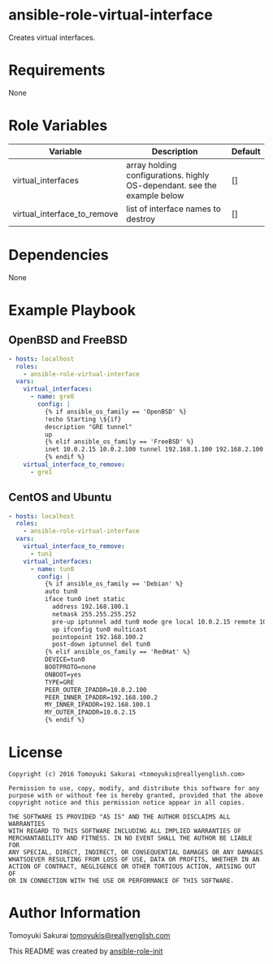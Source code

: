 # ansible-role-virtual-interface

Creates virtual interfaces.

# Requirements

None

# Role Variables

| Variable | Description | Default |
|----------|-------------|---------|
| virtual\_interfaces | array holding configurations. highly OS-dependant. see the example below | [] |
| virtual\_interface\_to\_remove | list of interface names to destroy | [] |

# Dependencies

None

# Example Playbook

## OpenBSD and FreeBSD

```yaml
- hosts: localhost
  roles:
    - ansible-role-virtual-interface
  vars:
    virtual_interfaces:
      - name: gre0
        config: |
          {% if ansible_os_family == 'OpenBSD' %}
          !echo Starting \${if}
          description "GRE tunnel"
          up
          {% elif ansible_os_family == 'FreeBSD' %}
          inet 10.0.2.15 10.0.2.100 tunnel 192.168.1.100 192.168.2.100 grekey MY_GRE_KEY
          {% endif %}
    virtual_interface_to_remove:
      - gre1
```

## CentOS and Ubuntu

```yaml
- hosts: localhost
  roles:
    - ansible-role-virtual-interface
  vars:
    virtual_interface_to_remove:
      - tun1
    virtual_interfaces:
      - name: tun0
        config: |
          {% if ansible_os_family == 'Debian' %}
          auto tun0
          iface tun0 inet static
            address 192.168.100.1
            netmask 255.255.255.252
            pre-up iptunnel add tun0 mode gre local 10.0.2.15 remote 10.0.2.100 ttl 255
            up ifconfig tun0 multicast
            pointopoint 192.168.100.2
            post-down iptunnel del tun0
          {% elif ansible_os_family == 'RedHat' %}
          DEVICE=tun0
          BOOTPROTO=none
          ONBOOT=yes
          TYPE=GRE
          PEER_OUTER_IPADDR=10.0.2.100
          PEER_INNER_IPADDR=192.168.100.2
          MY_INNER_IPADDR=192.168.100.1
          MY_OUTER_IPADDR=10.0.2.15
          {% endif %}
```

# License

```
Copyright (c) 2016 Tomoyuki Sakurai <tomoyukis@reallyenglish.com>

Permission to use, copy, modify, and distribute this software for any
purpose with or without fee is hereby granted, provided that the above
copyright notice and this permission notice appear in all copies.

THE SOFTWARE IS PROVIDED "AS IS" AND THE AUTHOR DISCLAIMS ALL WARRANTIES
WITH REGARD TO THIS SOFTWARE INCLUDING ALL IMPLIED WARRANTIES OF
MERCHANTABILITY AND FITNESS. IN NO EVENT SHALL THE AUTHOR BE LIABLE FOR
ANY SPECIAL, DIRECT, INDIRECT, OR CONSEQUENTIAL DAMAGES OR ANY DAMAGES
WHATSOEVER RESULTING FROM LOSS OF USE, DATA OR PROFITS, WHETHER IN AN
ACTION OF CONTRACT, NEGLIGENCE OR OTHER TORTIOUS ACTION, ARISING OUT OF
OR IN CONNECTION WITH THE USE OR PERFORMANCE OF THIS SOFTWARE.
```

# Author Information

Tomoyuki Sakurai <tomoyukis@reallyenglish.com>

This README was created by [ansible-role-init](https://gist.github.com/trombik/d01e280f02c78618429e334d8e4995c0)
